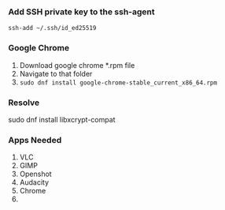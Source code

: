 
### Add SSH private key to the ssh-agent
```shell
ssh-add ~/.ssh/id_ed25519
```

### Google Chrome

1. Download google chrome *.rpm file
2. Navigate to that folder
3. `sudo dnf install google-chrome-stable_current_x86_64.rpm`


### Resolve
sudo dnf install libxcrypt-compat


### Apps Needed
1. VLC
2. GIMP
3. Openshot
4. Audacity
5. Chrome
6. 
